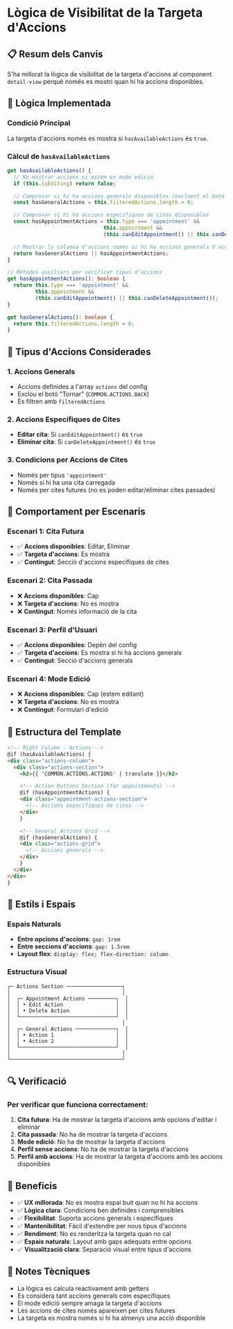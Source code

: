 # Lògica de Visibilitat de la Targeta d'Accions

## 📋 Resum dels Canvis

S'ha millorat la lògica de visibilitat de la targeta d'accions al component `detail-view` perquè només es mostri quan hi ha accions disponibles.

## 🎯 Lògica Implementada

### **Condició Principal**
La targeta d'accions només es mostra si `hasAvailableActions` és `true`.

### **Càlcul de `hasAvailableActions`**

```typescript
get hasAvailableActions() {
  // No mostrar accions si estem en mode edició
  if (this.isEditing) return false;

  // Comprovar si hi ha accions generals disponibles (excloent el botó de tornar)
  const hasGeneralActions = this.filteredActions.length > 0;

  // Comprovar si hi ha accions específiques de cites disponibles
  const hasAppointmentActions = this.type === 'appointment' && 
                               this.appointment && 
                               (this.canEditAppointment() || this.canDeleteAppointment());

  // Mostrar la columna d'accions només si hi ha accions generals O accions específiques de cites
  return hasGeneralActions || hasAppointmentActions;
}

// Mètodes auxiliars per verificar tipus d'accions
get hasAppointmentActions(): boolean {
  return this.type === 'appointment' && 
         this.appointment && 
         (this.canEditAppointment() || this.canDeleteAppointment());
}

get hasGeneralActions(): boolean {
  return this.filteredActions.length > 0;
}
```

## 🔧 Tipus d'Accions Considerades

### **1. Accions Generals**
- Accions definides a l'array `actions` del config
- Exclou el botó "Tornar" (`COMMON.ACTIONS.BACK`)
- Es filtren amb `filteredActions`

### **2. Accions Específiques de Cites**
- **Editar cita**: Si `canEditAppointment()` és `true`
- **Eliminar cita**: Si `canDeleteAppointment()` és `true`

### **3. Condicions per Accions de Cites**
- Només per tipus `'appointment'`
- Només si hi ha una cita carregada
- Només per cites futures (no es poden editar/eliminar cites passades)

## 📱 Comportament per Escenaris

### **Escenari 1: Cita Futura**
- ✅ **Accions disponibles**: Editar, Eliminar
- ✅ **Targeta d'accions**: Es mostra
- ✅ **Contingut**: Secció d'accions específiques de cites

### **Escenari 2: Cita Passada**
- ❌ **Accions disponibles**: Cap
- ❌ **Targeta d'accions**: No es mostra
- ❌ **Contingut**: Només informació de la cita

### **Escenari 3: Perfil d'Usuari**
- ✅ **Accions disponibles**: Depèn del config
- ✅ **Targeta d'accions**: Es mostra si hi ha accions generals
- ✅ **Contingut**: Secció d'accions generals

### **Escenari 4: Mode Edició**
- ❌ **Accions disponibles**: Cap (estem editant)
- ❌ **Targeta d'accions**: No es mostra
- ❌ **Contingut**: Formulari d'edició

## 🎨 Estructura del Template

```html
<!-- Right Column - Actions -->
@if (hasAvailableActions) {
<div class="actions-column">
  <div class="actions-section">
    <h2>{{ 'COMMON.ACTIONS.ACTIONS' | translate }}</h2>

    <!-- Action Buttons Section (for appointments) -->
    @if (hasAppointmentActions) {
    <div class="appointment-actions-section">
      <!-- Accions específiques de cites -->
    </div>
    }

    <!-- General Actions Grid -->
    @if (hasGeneralActions) {
    <div class="actions-grid">
      <!-- Accions generals -->
    </div>
    }
  </div>
</div>
}
```

## 🎨 Estils i Espais

### **Espais Naturals**
- **Entre opcions d'accions**: `gap: 1rem`
- **Entre seccions d'accions**: `gap: 1.5rem`
- **Layout flex**: `display: flex; flex-direction: column`

### **Estructura Visual**
```
┌─ Actions Section ──────────────────┐
│                                    │
│  ┌─ Appointment Actions ─────────┐  │
│  │ • Edit Action                 │  │
│  │ • Delete Action               │  │
│  └───────────────────────────────┘  │
│                                    │
│  ┌─ General Actions ─────────────┐  │
│  │ • Action 1                    │  │
│  │ • Action 2                    │  │
│  └───────────────────────────────┘  │
│                                    │
└────────────────────────────────────┘
```

## 🔍 Verificació

### **Per verificar que funciona correctament:**

1. **Cita futura**: Ha de mostrar la targeta d'accions amb opcions d'editar i eliminar
2. **Cita passada**: No ha de mostrar la targeta d'accions
3. **Mode edició**: No ha de mostrar la targeta d'accions
4. **Perfil sense accions**: No ha de mostrar la targeta d'accions
5. **Perfil amb accions**: Ha de mostrar la targeta d'accions amb les accions disponibles

## 🚀 Beneficis

- ✅ **UX millorada**: No es mostra espai buit quan no hi ha accions
- ✅ **Lògica clara**: Condicions ben definides i comprensibles
- ✅ **Flexibilitat**: Suporta accions generals i específiques
- ✅ **Mantenibilitat**: Fàcil d'extendre per nous tipus d'accions
- ✅ **Rendiment**: No es renderitza la targeta quan no cal
- ✅ **Espais naturals**: Layout amb gaps adequats entre opcions
- ✅ **Visualització clara**: Separació visual entre tipus d'accions

## 📝 Notes Tècniques

- La lògica es calcula reactivament amb getters
- Es considera tant accions generals com específiques
- El mode edició sempre amaga la targeta d'accions
- Les accions de cites només apareixen per cites futures
- La targeta es mostra només si hi ha almenys una acció disponible 
